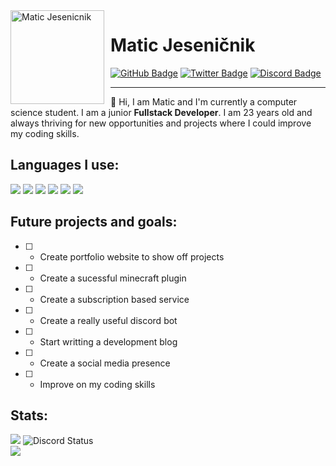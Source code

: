 <img width="150" height="150" style="float: left; margin: 0 10px 0 0; align: left;" alt="Matic Jesenicnik" src="https://avatars.githubusercontent.com/maticjesenicnik">

# Matic Jeseničnik

<div>
  <a href="https://github.com/maticjesenicnik/"><img src="https://img.shields.io/badge/-Github-000000?style=flat-square&labelColor=000000&logo=Github&logoColor=white&link=https://github.com/maticjesenicnik" alt="GitHub Badge"/></a>
  <a href="https://twitter.com/MaticJesenicnik"><img src="https://img.shields.io/badge/-Twitter-000000?style=flat-square&labelColor=000000&logo=twitter&logoColor=white&link=https://twitter.com/izakdvlpr" alt="Twitter Badge"/></a>
  <a href="https://discord.com/users/181820639089393665"><img src="https://img.shields.io/badge/-Discord-000000?style=flat-square&labelColor=000000&logo=discord&logoColor=white&link=https://discord.com/users/461273822360895491" alt="Discord Badge"/></a>
</div>

---

👋 Hi, I am Matic and I'm currently a computer science student. I am a junior **Fullstack Developer**. 
I am 23 years old and always thriving for new opportunities and projects where I could improve my coding
skills.

## Languages I use:
<a href="https://developer.mozilla.org/en-US/docs/Web/HTML"><img src="https://img.icons8.com/color/30/000000/html-5.png"/></a>
<a href="https://developer.mozilla.org/en-US/docs/web/CSS"><img src="https://img.icons8.com/color/30/0080FF/css3.png"/></a>
<a href="https://javascript.com/"><img src="https://img.icons8.com/color/30/000000/javascript.png"/></a> 
<a href="https://nodejs.org/en/"><img src="https://img.icons8.com/windows/30/4caf50/node-js.png"/></a>
<a href=""><img src="https://img.icons8.com/color/30/0080FF/java.png"/></a>
<a href=""><img src="https://img.icons8.com/color/30/0080FF/kotlin.png"/></a>

## Future projects and goals:
- [ ] - Create portfolio website to show off projects
- [ ] - Create a sucessful minecraft plugin
- [ ] - Create a subscription based service
- [ ] - Create a really useful discord bot
- [ ] - Start writting a development blog
- [ ] - Create a social media presence
- [ ] - Improve on my coding skills

## Stats:
<div>
<img src="https://github-readme-stats.vercel.app/api?username=maticjesenicnik&show_icons=true&theme=radical" />
<img alt="Discord Status" src="https://lanyard.cnrad.dev/api/181820639089393665?bg=1f1f1f&borderRadius=5px">
</div>
<img src="https://github-readme-stats.vercel.app/api/top-langs/?username=maticjesenicnik&layout=compact&theme=radical" />  
